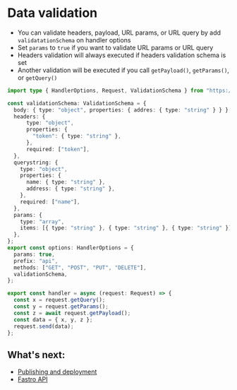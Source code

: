 # Data validation

- You can validate headers, payload, URL params, or URL query by add `validatationSchema` on handler options
- Set `params` to `true` if you want to validate URL params or URL query
- Headers validation will always executed if headers validation schema is set
- Another validation will be executed if you call `getPayload()`, `getParams()`, or `getQuery()`


```ts
import type { HandlerOptions, Request, ValidationSchema } from "https://raw.fastro.dev/master/mod.ts";

const validationSchema: ValidationSchema = {
  body: { type: "object", properties: { addres: { type: "string" } } },
  headers: {
      type: "object",
      properties: {
        "token": { type: "string" },
      },
      required: ["token"],
  },
  querystring: {
    type: "object",
    properties: {
      name: { type: "string" },
      address: { type: "string" },
    },
    required: ["name"],
  },
  params: {
    type: "array",
    items: [{ type: "string" }, { type: "string" }, { type: "string" }],
  },
};
export const options: HandlerOptions = {
  params: true,
  prefix: "api",
  methods: ["GET", "POST", "PUT", "DELETE"],
  validationSchema,
};

export const handler = async (request: Request) => {
  const x = request.getQuery();
  const y = request.getParams();
  const z = await request.getPayload();
  const data = { x, y, z };
  request.send(data);
};
```


## What's next:
- [Publishing and deployment](deployment.md)
- [Fastro API](api.md)
